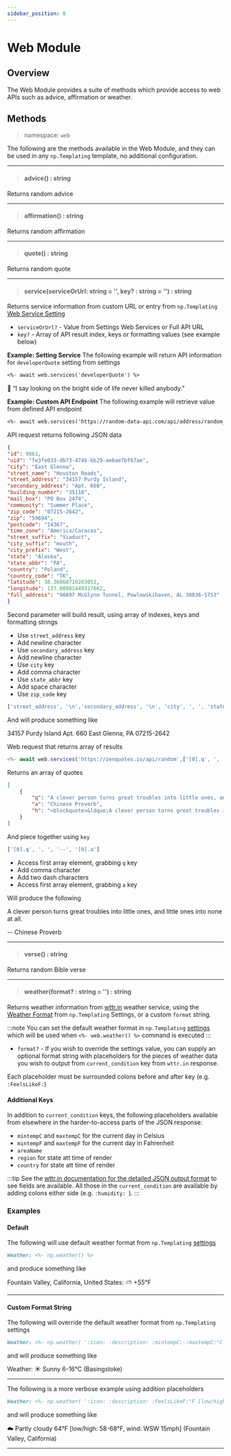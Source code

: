 ```yaml
---
sidebar_position: 8
---
```


# Web Module

## Overview
The Web Module provides a suite of methods which provide access to web APIs such as advice, affirmation or weather.

## Methods
> namespace: `web`

The following are the methods available in the Web Module, and they can be used in any `np.Templating` template, no additional configuration.

*****

> #### advice() : string
Returns random advice

*****

> #### affirmation() : string
Returns random affirmation

*****

> #### quote() : string
Returns random quote

*****

> #### service(serviceOrUrl: string = '', key? : string = '') : string
Returns service information from custom URL or entry from `np.Templating` [Web Service Setting](/docs/settings)

- `serviceOrUrl?` - Value from Settings Web Services or Full API URL
- `key?` - Array of API result index, keys or formatting values (see example below)

**Example: Setting Service**
The following example will return API information for `developerQuote` setting from settings

```markdown
<%- await web.services('developerQuote') %>
```

🙆 “I say looking on the bright side of life never killed anybody.”

**Example: Custom API Endpoint**
The following example will retrieve value from defined API endpoint

```markdown
<%- await web.services('https://random-data-api.com/api/address/random_address',['street_address', '\n','secondary_address', '\n', 'city', ', ', 'state_abbr',' ','zip_code']) %>
```

API request returns following JSON data

```json
{
"id": 9861,
"uid": "fe3fe033-db73-474b-bb29-ae6ae7bf67ae",
"city": "East Glenna",
"street_name": "Houston Roads",
"street_address": "34157 Purdy Island",
"secondary_address": "Apt. 660",
"building_number": "35118",
"mail_box": "PO Box 2474",
"community": "Summer Place",
"zip_code": "07215-2642",
"zip": "59694",
"postcode": "14367",
"time_zone": "America/Caracas",
"street_suffix": "Viaduct",
"city_suffix": "mouth",
"city_prefix": "West",
"state": "Alaska",
"state_abbr": "PA",
"country": "Poland",
"country_code": "TK",
"latitude": 38.36868710203052,
"longitude": 137.08981449317662,
"full_address": "96697 McGlynn Tunnel, Powlowskihaven, AL 38836-5753"
}
```

Second parameter will build result, using array of indexes, keys and formatting strings

- Use `street_address` key
- Add newline character
- Use `secondary_address` key
- Add newline character
- Use `city` key
- Add comma character
- Use `state_abbr` key
- Add space character
- Use `zip_code` key

```javascript
['street_address', '\n','secondary_address', '\n', 'city', ', ', 'state_abbr',' ','zip_code']
```

And will produce something like

34157 Purdy Island
Apt. 660
East Glenna, PA 07215-2642

Web request that returns array of results

```javascript
<%- await web.services('https://zenquotes.io/api/random',['[0].q', ', ', '[0].a']) %>
```

Returns an array of quotes

```json
[
	{
		"q": "A clever person turns great troubles into little ones, and little ones into none at all. ",
		"a": "Chinese Proverb",
		"h": "<blockquote>&ldquo;A clever person turns great troubles into little ones, and little ones into none at all. &rdquo; &mdash; <footer>Chinese Proverb</footer></blockquote>"
	}
]
```

And piece together using `key`

```javascript
['[0].q', ', ', '--', '[0].a']
```

- Access first array element, grabbing `q` key
- Add comma character
- Add two dash characters
- Access first array element, grabbing `a` key

Will produce the following

A clever person turns great troubles into little ones, and little ones into none at all.

-- Chinese Proverb

*****

> #### verse() : string
Returns random Bible verse

*****

> #### weather(format? : string = '') : string
Returns weather information from [wttr.in](https://wttr.in) weather service, using the [Weather Format](/docs/settings) from `np.Templating` Settings, or a custom `format` string.

:::note
You can set the default weather format in `np.Templating` [settings](/docs/settings) which will be used when `<%- web.weather() %>` command is executed
:::

- `format?` - If you wish to override the settings value, you can supply an optional format string with placeholders for the pieces of weather data you wish to output from `current_condition` key from `wttr.in` response.

Each placeholder must be surrounded colons before and after key (e.g. `:FeelsLikeF:`)

#### Additional Keys
In addition to `current_condition` keys, the following placeholders available from elsewhere in the harder-to-access parts of the JSON response:

- `mintempC` and `maxtempC` for the current day in Celsius
- `mintempF` and `maxtempF` for the current day in Fahrenheit
- `areaName`
- `region` for state att time of render
- `country` for state att time of render

:::tip
See the [wttr.in documentation for the detailed JSON output format](https://github.com/chubin/wttr.in#different-output-formats) to see fields are available. All those in the `current_condition` are available by adding colons either side (e.g. `:humidity: `).
:::

### Examples

#### Default

The following will use default weather format from `np.Templating` [settings](/docs/settings)

```markdown
Weather: <%- np.weather() %>
```

and produce something like

Fountain Valley, California, United States: ⛅️  +55°F

*****
#### Custom Format String

The following will override the default weather format from `np.Templating` settings

```markdown
Weather: <%- np.weather( ':icon: :description: :mintempC:-:maxtempC:°C (:areaName:)' ) %>
```

and will produce something like

Weather: ☀️ Sunny 6-16°C (Basingstoke)

*****
The following is a more verbose example using addition placeholders

```markdown
Weather: <%- np.weather( ':icon: :description: :FeelsLikeF:°F [low/high: :mintempF:-:maxtempF:°F, wind: :winddir16Point: :windspeedMiles:mph] (:areaName:, :region:) ' ) %>
```

and will produce something like

☁️ Partly cloudy 64°F [low/high: 58-68°F, wind: WSW 15mph] (Fountain Valley, California)


*****
